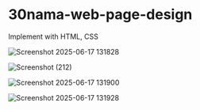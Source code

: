 # 30nama-web-page-design
Implement with HTML, CSS 

![Screenshot 2025-06-17 131828](https://github.com/user-attachments/assets/67ff6dfb-ee9b-4719-803b-15e1c4b303b0)

![Screenshot (212)](https://github.com/user-attachments/assets/bcde2a10-ea56-4163-a2c1-634fc14ca6ef)

![Screenshot 2025-06-17 131900](https://github.com/user-attachments/assets/8e429cad-17d0-4e58-a4cb-a15f128701e1)

![Screenshot 2025-06-17 131928](https://github.com/user-attachments/assets/e8dfed33-e50b-4a48-945d-456c4544e20e)
